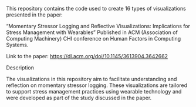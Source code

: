 This repository contains the code used to create 16 types of visualizations presented in the paper:

“Momentary Stressor Logging and Reflective Visualizations: Implications for Stress Management with Wearables”
Published in ACM (Association of Computing Machinery) CHI conference on Human Factors in Computing Systems.

Link to the paper: https://dl.acm.org/doi/10.1145/3613904.3642662

Description

The visualizations in this repository aim to facilitate understanding and reflection on momentary stressor logging. These visualizations are tailored to support stress management practices using wearable technology and were developed as part of the study discussed in the paper.
